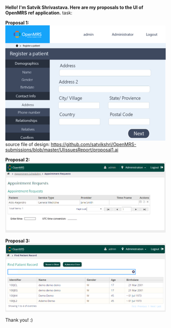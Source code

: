 <b>Hello! I'm Satvik Shrivastava. Here are my proposals to the UI of OpenMRS ref application.</b>
task:

<b>Proposal 1:</b>
<img src = "https://github.com/satvikshri/OpenMRS-submissions/blob/master/UIissuesReport/proposal1.jpg">
source file of design: https://github.com/satvikshri/OpenMRS-submissions/blob/master/UIissuesReport/proposal1.ai

<b>Proposal 2:</b>
<img src = "https://github.com/satvikshri/OpenMRS-submissions/blob/master/UIissuesReport/proposal2.jpg">

<b>Proposal 3:</b>
<img src = "https://github.com/satvikshri/OpenMRS-submissions/blob/master/UIissuesReport/proposal3.jpg">

Thank you! :)
